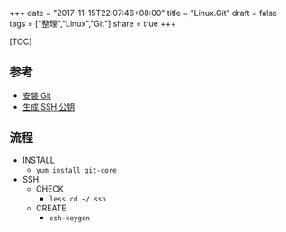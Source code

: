 +++
date = "2017-11-15T22:07:46+08:00"
title = "Linux.Git"
draft = false
tags = ["整理","Linux","Git"]
share = true
+++

[TOC]

## 参考
- [安装 Git](https://git-scm.com/book/zh/v1/%E8%B5%B7%E6%AD%A5-%E5%AE%89%E8%A3%85-Git)
- [生成 SSH 公钥](https://git-scm.com/book/zh/v1/%E6%9C%8D%E5%8A%A1%E5%99%A8%E4%B8%8A%E7%9A%84-Git-%E7%94%9F%E6%88%90-SSH-%E5%85%AC%E9%92%A5)

## 流程
- INSTALL
    - `yum install git-core`
- SSH
    - CHECK
        - `less cd ~/.ssh`
    - CREATE
        - `ssh-keygen`
